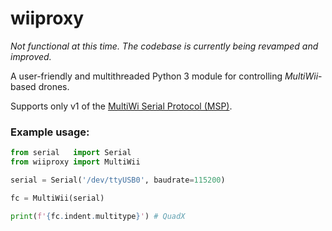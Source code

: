 # wiiproxy

_Not functional at this time. The codebase is currently being revamped and improved._

A user-friendly and multithreaded Python 3 module for controlling _MultiWii_-based drones.

Supports only v1 of the [MultiWi Serial Protocol (MSP)](http://www.multiwii.com/wiki/index.php?title=Multiwii_Serial_Protocol).

### Example usage:

```python
from serial   import Serial
from wiiproxy import MultiWii

serial = Serial('/dev/ttyUSB0', baudrate=115200)

fc = MultiWii(serial)

print(f'{fc.indent.multitype}') # QuadX
```
